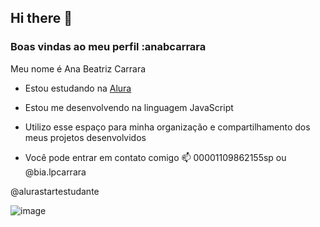 ## Hi there 👋



### Boas vindas ao meu perfil :anabcarrara

Meu nome é Ana Beatriz Carrara

- Estou estudando na [Alura](https://www.alura.com.br)
- Estou me desenvolvendo na linguagem JavaScript
- Utilizo esse espaço para minha organização e compartilhamento dos meus projetos desenvolvidos

- Você pode entrar em contato comigo 📫
00001109862155sp ou @bia.lpcarrara

@alurastartestudante


![image](https://github.com/anabcarrara/anabcarrara/assets/172605075/0505d186-3b35-4359-9edc-5560764b7ff2)






